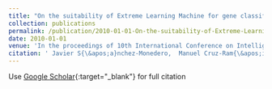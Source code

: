 ```yaml
---
title: "On the suitability of Extreme Learning Machine for gene classification using feature selection"
collection: publications
permalink: /publication/2010-01-01-On-the-suitability-of-Extreme-Learning-Machine-for-gene-classification-using-feature-selection
date: 2010-01-01
venue: 'In the proceedings of 10th International Conference on Intelligent Systems Design and Applications (ISDA2010)'
citation: ' Javier S{\&apos;a}nchez-Monedero,  Manuel Cruz-Ram{\&apos;i}rez,  Francisco Fernandez-Navarro,  Juan Fern{\&apos;a}ndez,  Pedro Guti{\&apos;e}rrez,  C{\&apos;e}sar Herv{\&apos;a}s-Mart{\&apos;i}nez, &quot;On the suitability of Extreme Learning Machine for gene classification using feature selection.&quot; In the proceedings of 10th International Conference on Intelligent Systems Design and Applications (ISDA2010), 2010.'
---
```

Use [Google Scholar](https://scholar.google.com/scholar?q=On+the+suitability+of+Extreme+Learning+Machine+for+gene+classification+using+feature+selection){:target="_blank"} for full citation